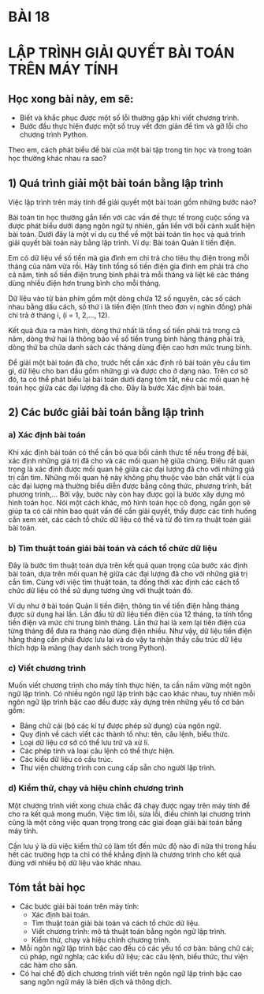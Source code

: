 # BÀI 18
# LẬP TRÌNH GIẢI QUYẾT BÀI TOÁN TRÊN MÁY TÍNH

## Học xong bài này, em sẽ:

- Biết và khắc phục được một số lỗi thường gặp khi viết chương trình.
- Bước đầu thực hiện được một số truy vết đơn giản để tìm và gỡ lỗi cho chương trình Python.

Theo em, cách phát biểu đề bài của một bài tập trong tin học và trong toán học thường khác nhau ra sao?

## 1) Quá trình giải một bài toán bằng lập trình

Việc lập trình trên máy tính để giải quyết một bài toán gồm những bước nào?

Bài toán tin học thường gắn liền với các vấn đề thực tế trong cuộc sống và được phát biểu dưới dạng ngôn ngữ tự nhiên, gắn liền với bối cảnh xuất hiện bài toán. Dưới đây là một ví dụ cụ thể về một bài toán tin học và quá trình giải quyết bài toán này bằng lập trình. Ví dụ: Bài toán Quản lí tiền điện.

Em có dữ liệu về số tiền mà gia đình em chi trả cho tiêu thụ điện trong mỗi tháng của năm vừa rồi. Hãy tính tổng số tiền điện gia đình em phải trả cho cả năm, tính số tiền điện trung bình phải trả mỗi tháng và liệt kê các tháng dùng nhiều điện hơn trung bình cho mỗi tháng.

Dữ liệu vào từ bàn phím gồm một dòng chứa 12 số nguyên, các số cách nhau bằng dấu cách, số thứ i là tiền điện (tính theo đơn vị nghìn đồng) phải chi trả ở tháng i, (i = 1, 2,..., 12).

Kết quả đưa ra màn hình, dòng thứ nhất là tổng số tiền phải trả trong cả năm, dòng thứ hai là thông báo về số tiền trung bình hàng tháng phải trả, dòng thứ ba chứa danh sách các tháng dùng điện cao hơn mức trung bình.

Để giải một bài toán đã cho, trước hết cần xác định rõ bài toán yêu cầu tìm gì, dữ liệu cho ban đầu gồm những gì và được cho ở dạng nào. Trên cơ sở đó, ta có thể phát biểu lại bài toán dưới dạng tóm tắt, nêu các mối quan hệ toán học giữa các đại lượng đã cho. Đây là bước Xác định bài toán.

## 2) Các bước giải bài toán bằng lập trình

### a) Xác định bài toán

Khi xác định bài toán có thể cần bỏ qua bối cảnh thực tế nếu trong đề bài, xác định những giá trị đã cho và các mối quan hệ giữa chúng. Điều rất quan trọng là xác định được mối quan hệ giữa các đại lượng đã cho với những giá trị cần tìm. Những mối quan hệ này không phụ thuộc vào bản chất vật lí của các đại lượng mà thường biểu diễn được bằng công thức, phương trình, bất phương trình,... Bởi vậy, bước này còn hay được gọi là bước xây dựng mô hình toán học. Nói một cách khác, mô hình toán học cô đọng, ngắn gọn sẽ giúp ta có cái nhìn bao quát vấn đề cần giải quyết, thấy được các tình huống cần xem xét, các cách tổ chức dữ liệu có thể và từ đó tìm ra thuật toán giải bài toán.

### b) Tìm thuật toán giải bài toán và cách tổ chức dữ liệu

Đây là bước tìm thuật toán dựa trên kết quả quan trọng của bước xác định bài toán, dựa trên mối quan hệ giữa các đại lượng đã cho với những giá trị cần tìm. Cùng với việc tìm thuật toán, ta đồng thời xác định các cách tổ chức dữ liệu có thể sử dụng tương ứng với thuật toán đó.

Ví dụ như ở bài toán Quản lí tiền điện, thông tin về tiền điện hằng tháng được sử dụng hai lần. Lần đầu từ dữ liệu tiền điện của 12 tháng, ta tính tổng tiền điện và mức chi trung bình tháng. Lần thứ hai là xem lại tiền điện của từng tháng để đưa ra tháng nào dùng điện nhiều. Như vậy, dữ liệu tiền điện hằng tháng cần phải được lưu lại và do vậy ta nhận thấy cấu trúc dữ liệu thích hợp là mảng (hay danh sách trong Python).

### c) Viết chương trình

Muốn viết chương trình cho máy tính thực hiện, ta cần nắm vững một ngôn ngữ lập trình. Có nhiều ngôn ngữ lập trình bậc cao khác nhau, tuy nhiên mỗi ngôn ngữ lập trình bậc cao đều được xây dựng trên những yếu tố cơ bản gồm:

- Bảng chữ cái (bộ các kí tự được phép sử dụng) của ngôn ngữ.
- Quy định về cách viết các thành tố như: tên, câu lệnh, biểu thức.
- Loại dữ liệu cơ sở có thể lưu trữ và xử lí.
- Các phép tính và loại câu lệnh có thể thực hiện.
- Các kiểu dữ liệu có cấu trúc.
- Thư viện chương trình con cung cấp sẵn cho người lập trình.

### d) Kiểm thử, chạy và hiệu chỉnh chương trình

Một chương trình viết xong chưa chắc đã chạy được ngay trên máy tính để cho ra kết quả mong muốn. Việc tìm lỗi, sửa lỗi, điều chỉnh lại chương trình cũng là một công việc quan trọng trong các giai đoạn giải bài toán bằng máy tính.

Cần lưu ý là dù việc kiểm thử có làm tốt đến mức độ nào đi nữa thì trong hầu hết các trường hợp ta chỉ có thể khẳng định là chương trình cho kết quả đúng với nhiều bộ dữ liệu vào khác nhau.

## Tóm tắt bài học

- Các bước giải bài toán trên máy tính:
    - Xác định bài toán.
    - Tìm thuật toán giải bài toán và cách tổ chức dữ liệu.
    - Viết chương trình: mô tả thuật toán bằng ngôn ngữ lập trình.
    - Kiểm thử, chạy và hiệu chỉnh chương trình.
- Mỗi ngôn ngữ lập trình bậc cao đều có các yếu tố cơ bản: bảng chữ cái; cú pháp, ngữ nghĩa; các kiểu dữ liệu; các câu lệnh, biểu thức, thư viện các hàm cho sẵn.
- Có hai chế độ dịch chương trình viết trên ngôn ngữ lập trình bậc cao sang ngôn ngữ máy là biên dịch và thông dịch.
